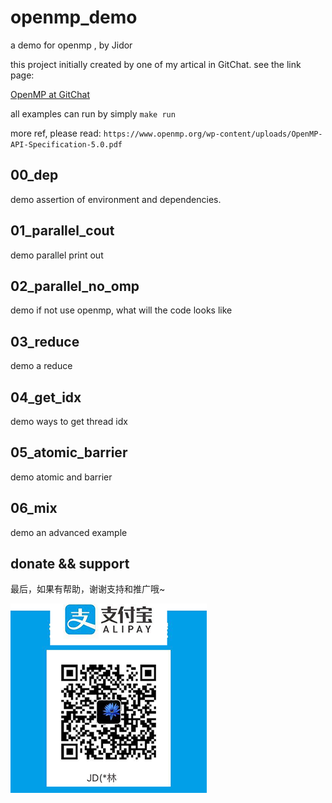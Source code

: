 # openmp_demo
a demo for openmp , by Jidor

this project initially created by one of my artical in GitChat. see the link page: 

[OpenMP at GitChat](https://gitbook.cn/gitchat/activity/5c90f5e6eed4492881242cea)


all examples can run by simply  `make run`

more ref, please read: `https://www.openmp.org/wp-content/uploads/OpenMP-API-Specification-5.0.pdf`
## 00_dep
demo assertion of environment and dependencies.

## 01_parallel_cout
demo parallel print out 

## 02_parallel_no_omp
demo if not use openmp, what will the code looks like

## 03_reduce
demo a reduce 

## 04_get_idx
demo ways to get thread idx

## 05_atomic_barrier
demo atomic and barrier 

## 06_mix
demo an advanced example


## donate && support
最后，如果有帮助，谢谢支持和推广哦~


![alipay_QR](./.img/alipay_jd_t.png)
